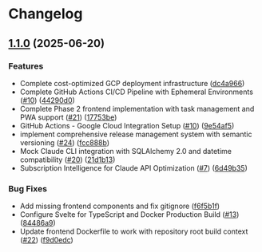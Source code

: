 # Changelog

## [1.1.0](https://github.com/arjaygg/supervisor-coding-agent/compare/frontend-v1.0.0...frontend-v1.1.0) (2025-06-20)


### Features

* Complete cost-optimized GCP deployment infrastructure ([dc4a966](https://github.com/arjaygg/supervisor-coding-agent/commit/dc4a96623d201b0660e430e80f65ccddb8f3895e))
* Complete GitHub Actions CI/CD Pipeline with Ephemeral Environments ([#10](https://github.com/arjaygg/supervisor-coding-agent/issues/10)) ([44290d0](https://github.com/arjaygg/supervisor-coding-agent/commit/44290d052e238713aef8c84a5570aaf03323e5af))
* Complete Phase 2 frontend implementation with task management and PWA support ([#21](https://github.com/arjaygg/supervisor-coding-agent/issues/21)) ([17753be](https://github.com/arjaygg/supervisor-coding-agent/commit/17753be1266885c4b2973472f7279e7d1dda2c6e))
* GitHub Actions - Google Cloud Integration Setup ([#10](https://github.com/arjaygg/supervisor-coding-agent/issues/10)) ([9e54af5](https://github.com/arjaygg/supervisor-coding-agent/commit/9e54af5ba2a371cdc43128f23a198f22d68f0041))
* implement comprehensive release management system with semantic versioning ([#24](https://github.com/arjaygg/supervisor-coding-agent/issues/24)) ([fcc888b](https://github.com/arjaygg/supervisor-coding-agent/commit/fcc888b09e4977ee22063770b7ba810ee45b121e))
* Mock Claude CLI integration with SQLAlchemy 2.0 and datetime compatibility ([#20](https://github.com/arjaygg/supervisor-coding-agent/issues/20)) ([21d1b13](https://github.com/arjaygg/supervisor-coding-agent/commit/21d1b13ccd67a84560290a96d32e9e4bf90f195d))
* Subscription Intelligence for Claude API Optimization ([#7](https://github.com/arjaygg/supervisor-coding-agent/issues/7)) ([6d49b35](https://github.com/arjaygg/supervisor-coding-agent/commit/6d49b35839b260d417764a182265b92ece5f4273))


### Bug Fixes

* Add missing frontend components and fix gitignore ([f6f5b1f](https://github.com/arjaygg/supervisor-coding-agent/commit/f6f5b1fcaaf4697173f391f527934ea9404991bb))
* Configure Svelte for TypeScript and Docker Production Build ([#13](https://github.com/arjaygg/supervisor-coding-agent/issues/13)) ([84486a9](https://github.com/arjaygg/supervisor-coding-agent/commit/84486a97f09edaa98314b4bcca4ca5ceb954ac2d))
* Update frontend Dockerfile to work with repository root build context ([#22](https://github.com/arjaygg/supervisor-coding-agent/issues/22)) ([f9d0edc](https://github.com/arjaygg/supervisor-coding-agent/commit/f9d0edc484218e03aa3abdef4360d7ae2f7c7a5e))
